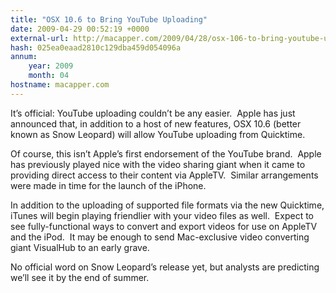 ```yaml
---
title: "OSX 10.6 to Bring YouTube Uploading"
date: 2009-04-29 00:52:19 +0000
external-url: http://macapper.com/2009/04/28/osx-106-to-bring-youtube-uploading/
hash: 025ea0eaad2810c129dba459d054096a
annum:
    year: 2009
    month: 04
hostname: macapper.com
---
```




It’s official: YouTube uploading couldn’t be any easier.  Apple has just announced that, in addition to a host of new features, OSX 10.6 (better known as Snow Leopard) will allow YouTube uploading from Quicktime.

Of course, this isn’t Apple’s first endorsement of the YouTube brand.  Apple has previously played nice with the video sharing giant when it came to providing direct access to their content via AppleTV.  Similar arrangements were made in time for the launch of the iPhone.

In addition to the uploading of supported file formats via the new Quicktime, iTunes will begin playing friendlier with your video files as well.  Expect to see fully-functional ways to convert and export videos for use on AppleTV and the iPod.  It may be enough to send Mac-exclusive video converting giant VisualHub to an early grave.

No official word on Snow Leopard’s release yet, but analysts are predicting we’ll see it by the end of summer.


  


